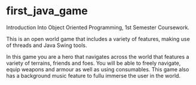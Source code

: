 # first_java_game
Introduction Into Object Oriented Programming, 1st Semester Coursework.

This is an open world game that includes a variety of features, making use of threads and Java Swing tools.

In this game you are a hero that navigates across the world that features a variety of terrains, friends and foes. You will be able to freely navigate, equip weapons and armour as well as using consumables. This game also has a background music feature to fullu immerse the user in the world.
